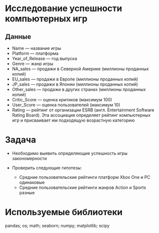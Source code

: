 # Исследование успешности компьютерных игр

## Данные

- Name — название игры
- Platform — платформа
- Year_of_Release — год выпуска
- Genre — жанр игры
- NA_sales — продажи в Северной Америке (миллионы проданных копий)
- EU_sales — продажи в Европе (миллионы проданных копий)
- JP_sales — продажи в Японии (миллионы проданных копий)
- Other_sales — продажи в других странах (миллионы проданных копий)
- Critic_Score — оценка критиков (максимум 100)
- User_Score — оценка пользователей (максимум 10)
- Rating — рейтинг от организации ESRB (англ. Entertainment Software Rating Board). Эта ассоциация определяет рейтинг компьютерных игр и присваивает им подходящую возрастную категорию

# Задача

- Необходимо выявить определяющие успешность игры закономерности

- Проверить следующие гипотезы:
  - Средние пользовательские рейтинги платформ Xbox One и PC одинаковые
  - Средние пользовательские рейтинги жанров Action и Sports разные
  
# Используемые библиотеки

pandas; os; math; seaborn; numpy; matplotlib; scipy